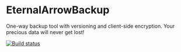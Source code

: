 # EternalArrowBackup
One-way backup tool with versioning and client-side encryption. Your precious data will never get lost!

[![Build status](https://ci.appveyor.com/api/projects/status/hwkmds6qtwdb6r23?svg=true)](https://ci.appveyor.com/project/inga-lovinde/eternalarrowbackup)
